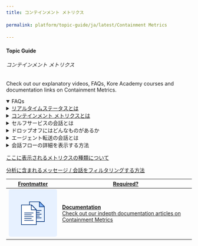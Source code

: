 ```yaml
---
title: コンテインメント メトリクス

permalink: platform/topic-guide/ja/latest/Containment Metrics

---
```


#### Topic Guide
###### コンテインメント メトリクス

 Check out our explanatory videos, FAQs, Kore Academy courses and documentation links on Containment Metrics.

<details open>
  <summary>FAQs
  </summary>
 <a class="nested-accordian-link" target="_blank" href="https://developer.kore.ai/docs/bots/analyzing-your-bot/dashboard/#Realtime_Status?lang=ja">

  <details class="nested-details">
 
  <summary>リアルタイムステータスとは
  </summary>

 
 リアルタイムステータスは、特定の時点におけるボットの使用状況の概要を説明するものであり、定期的に設定された間隔で自動更新されます。

  </details>
 </a>


  <a class="nested-accordian-link" target="_blank" href="https://developer.kore.ai/docs/bots/analyzing-your-bot/dashboard/#Containment_Metrics?lang=ja">
 
  <details class="nested-details">
 
  <summary>コンテインメント メトリクスとは
  </summary>

 
   コンテインメント メトリクスは、バーチャル アシスタントが正常に通話に応答したかどうか、または通話がエージェントに引き継がれたかどうかについてのインサイトを与えます。


  </details>
 </a>


<a class="nested-accordian-link no-doc-ext-link"  >
 
  <details class="nested-details">
 
  <summary>セルフサービスの会話とは
  </summary>

 
   セルフサービスの会話とは、ユーザーがドロップオフしたり、エージェントへ転送することなく対話を完了したセッションのことです。


  </details>
 </a>
  
  <a class="nested-accordian-link no-doc-ext-link"  >
 
  <details class="nested-details">
 
  <summary>ドロップオフにはどんなものがあるか
  </summary>

 
   ドロップオフに含まれるのは、ユーザーが突然チャットセッションを終了したセッションのすべてです。


  </details>
 </a>
  
  <a class="nested-accordian-link no-doc-ext-link"  >
 
  <details class="nested-details">
 
  <summary>エージェント転送の会話とは
  </summary>

 
   セッション内のある時点で、エージェント転送ノードを使用してユーザーとの対応がエージェントに転送されたセッションをいいます。


  </details>
 </a>
  
  <a class="nested-accordian-link no-doc-ext-link"  >
 
  <details class="nested-details">
 
  <summary>会話フローの詳細を表示する方法
  </summary>

 
   各フローごとに、クリックすると、関連する詳細を含むフローの実行状況が全体のトランスクリプトとともに表示されます。


  </details>
 </a>
 

 <a class="doc-link" target="_blank" href="https://developer.kore.ai/docs/bots/analyzing-your-bot/dashboard/#containment-details?lang=ja">
 
 
   ここに表示されるメトリクスの種類について

</a>
 <a class="doc-link" target="_blank" href="https://developer.kore.ai/docs/bots/analyzing-your-bot/dashboard/#Filter_Criteria">
 
 
   分析に含まれるメッセージ / 会話をフィルタリングする方法

</a>

 </details>

 <a class="doc-link" target="_blank" href="https://developer.kore.ai/docs/bots/analyzing-your-bot/dashboard/#Containment_Metrics?lang=ja">
 

| Frontmatter | Required? |
|-------------|-------------|
| ![alt text](images/docIcon.svg "Title") | **Documentation**  <br /> Check out our indepth documentation articles on Containment Metrics | 


</a>
